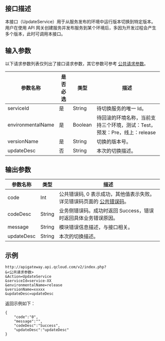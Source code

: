## 接口描述

本接口（UpdateService）用于从服务发布的环境中运行版本切换到特定版本。用户在使用 API 网关创建服务并发布服务到某个环境后，多因为开发过程会产生多个版本，此时可调用本接口。

## 输入参数

以下请求参数列表仅列出了接口请求参数，其它参数可参考 [公共请求参数](/document/api/213/6976)。

| 参数名称              | 是否必选 | 类型      | 描述                                       |
| ----------------- | ---- | ------- | ---------------------------------------- |
| serviceId         | 是    | String  | 待切换服务的唯一 Id。                              |
| environmentalName | 是    | Boolean | 待回滚的环境名称，当前支持三个环境，测试：Test，预发：Pre，线上：release |
| versionName       | 是    | String  | 切换的版本号。                                  |
| updateDesc        | 否    | String  | 本次的切换描述。                                 |

## 输出参数
| 参数名称       | 类型     | 描述                                       |
| ---------- | ------ | ---------------------------------------- |
| code       | Int    | 公共错误码, 0 表示成功，其他值表示失败。详见错误码页面的 <a href="/doc/api/372/%E9%94%99%E8%AF%AF%E7%A0%81#1.E3.80.81.E5.85.AC.E5.85.B1.E9.94.99.E8.AF.AF.E7.A0.81" title="公共错误码">公共错误码</a>。 |
| codeDesc   | String | 业务侧错误码。成功时返回 Success，错误时返回具体业务错误原因。       |
| message    | String | 模块错误信息描述，与接口相关。                          |
| updateDesc | String | 本次的切换描述。                                 |

## 示例 
```
http://apigateway.api.qcloud.com/v2/index.php?
&<公共请求参数>
&Action=UpdateService
&serviceId=service-XX
&environmentalName=release
&versionName=xxxxx
&updateDesc=updateDesc
```
返回示例如下：
```
{
    "code":"0",
    "message":"",
    "codeDesc":"Success",    
	"updateDesc":"updateDesc"
}
```




